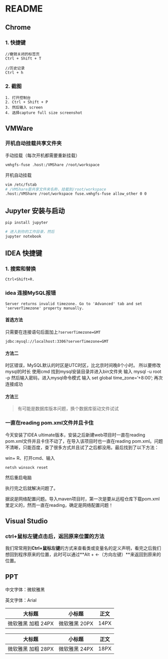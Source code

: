 # README

## Chrome

### 1. 快捷键

```
//撤销关闭的标签页
Ctrl + Shift + T

//历史记录
Ctrl + h
```

### 2. 截图

```
1. 打开控制台
2. Ctrl + Shift + P 
3. 然后输入 screen 
4. 选择capture full size screenshot
```



## VMWare

### 开机自动挂载共享文件夹

手动挂载（每次开机都需要重新挂载）

```bash
vmhgfs-fuse .host:/VMShare /root/workspace
```

开机自动挂载

```bash
vim /etc/fstab
# /VMShare是共享文件夹名称，挂载到/root/workspace
.host:/VMShare /root/workspace fuse.vmhgfs-fuse allow_other 0 0	
```



## Jupyter 安装与启动

```bash
pip install jupyter

# 进入到你的工作目录，然后 
jupyter notebook
```







## IDEA 快捷键



### 1. 搜索和替换

```
Ctrl+Shift+R.
```



### idea 连接MySQL报错

``` mysql
Server returns invalid timezone. Go to 'Advanced' tab and set 'serverTimezone' property manually. 
```



#### 首选方法

只需要在连接语句后面加上`?serverTimezone=GMT`

```mysql
jdbc:mysql://localhost:3306?serverTimezone=GMT
```

#### 方法二

时区错误，MySQL默认的时区是UTC时区，比北京时间晚8个小时。
所以要修改mysql的时长
使用cmd
找到mysql安装目录并进入bin文件夹
输入
mysql -u root -p
然后输入密码，进入mysql命令模式
输入
set global time_zone=’+8:00’;
再次连接成功

#### 方法三


> 有可能是数据库版本问题，换个数据库驱动文件试试



### 一直在reading pom.xml文件并且卡住

今天安装了IDEA ultimate版本，安装之后新建web项目时一直在reading pom.xml文件并且卡住不动了，在导入该项目时也一直在reading pom.xml。问题不清晰，只能百度，查了很多方式并且试了之后都没用。最后找到了以下方法：

win+ R、打开cmd、输入

```shell
netsh winsock reset
```

然后重启电脑

执行完之后就解决问题了。

据说是网络配置问题。导入maven项目时，第一次是要从远程仓库下载pom.xml里定义的，然而一直在reading，确定是网络配置问题！





## Visual Studio

### ctrl+鼠标左键点击后，返回原来位置的方法

我们常常用到**Ctrl+鼠标左键**的方式来查看类或变量名的定义声明，看完之后我们想回到程序原来的位置，此时可以通过**Alt + ←（方向左键）**来返回到原来的位置。



## PPT

中文字体：微软雅黑

英文字体：Arial

| 大标题             | 小标题        | 正文 |
| ------------------ | ------------- | ---- |
| 微软雅黑 加粗 24PX | 微软雅黑 20PX | 14PX |

| 大标题             | 小标题        | 正文 |
| ------------------ | ------------- | ---- |
| 微软雅黑 加粗 28PX | 微软雅黑 24PX | 18PX |













































































